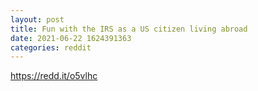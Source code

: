 ```yaml
--- 
layout: post 
title: Fun with the IRS as a US citizen living abroad 
date: 2021-06-22 1624391363 
categories: reddit 
--- 
```

https://redd.it/o5vlhc